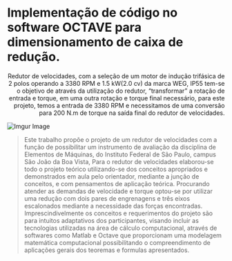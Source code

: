# Implementação de código no software OCTAVE para dimensionamento de caixa de redução.

<div style="text-align: right">Redutor de velocidades, com a seleção de um motor de indução trifásica de 2 polos operando a 3380 RPM e 1.5 kW(2.0 cv) da marca WEG, IP55 tem-se o objetivo de através da utilização do redutor, “transformar” a rotação de entrada e torque, em uma outra rotação e torque final necessário, para este projeto, temos a entrada de 3380 RPM e necessitamos de uma conversão para 200 N.m de torque na saída final do redutor de velocidades.</div>

![Imgur Image](https://i.imgur.com/PhE10h5.jpg)

> Este trabalho propõe o projeto de um redutor de velocidades com a função de possibilitar um instrumento de avaliação da disciplina de Elementos de Máquinas, do Instituto Federal de São Paulo, campus São João da Boa Vista, Para o redutor de velocidades elaborou-se todo o projeto teórico utilizando-se dos conceitos apropriados e demonstrados em aula pelo orientador, mediante a junção de conceitos, e com pensamentos de aplicação teórica. Procurando atender as demandas de velocidade e torque optou-se por utilizar uma redução com dois pares de engrenagens e três eixos escalonados mediante a necessidade das forças encontradas. Imprescindivelmente os conceitos e requerimentos do projeto são para intuitos adaptativos dos participantes, visando incluir as tecnologias utilizadas na área de cálculo computacional, através de softwares como Matlab e Octave que proporcionam uma modelagem matemática computacional possibilitando o compreendimento de aplicações gerais dos teoremas e formulas apresentados.

